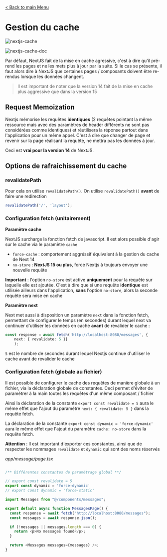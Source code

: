 [< Back to main Menu](https://github.com/gsoulie/react-resources/blob/master/react-presentation.md)    

# Gestion du cache

![nextjs-cache](https://github.com/user-attachments/assets/35b535d4-ab65-404a-9e18-7117d16b2bbc)

![nextjs-cache-doc](https://github.com/user-attachments/assets/6b8b9f33-e4a0-4105-8cbb-fd302091c259)

Par défaut, NextJS fait de la mise en cache agressive, c'est à dire qu'il pré-rend les pages et ne les mets plus à jour par la suite. 
Si le cas se présente, il faut alors dire à NextJS que certaines pages / composants doivent être re-rendus lorsque les données changent.

> Il est important de noter que la version 14 fait de la mise en cache plus aggressive que dans la version 15

## Request Memoization

Nextjs mémorise les requêtes **identiques** (2 requêtes pointant la même ressource mais avec des paramètres de header différents ne sont pas considérées comme identiques) et réutilisera la réponse partout dans l'application pour un même appel. 
C'est à dire que changer de page et revenir sur la page réalisant la requête, ne mettra pas les données à jour.

Ceci est **vrai pour la version 14** de NextJS.

## Options de rafraichissement du cache

### revalidatePath

Pour cela on utilise ````revalidatePath()````. On utilise ````revalidatePath()```` **avant** de faire une redirection

````typescript
revalidatePath('/', 'layout');
````

### Configuration fetch (unitairement)

**Paramètre cache**

NextJS surcharge la fonction fetch de javascript. Il est alors possible d'agir sur le cache via le paramètre ````cache````

* ````force-cache```` : comportement aggréssif équivalent à la gestion du cache de Next 14
* ````no-store```` : **NextJS 15 ou plus**, force Nextjs à toujours envoyer une nouvelle requête

**Important** : l'option ````no-store```` est active **uniquement** pour la requête sur laquelle elle est ajoutée. C'est à dire que si une requête **identique** est utilisée ailleurs dans l'application, **sans** l'option ````no-store````, alors la seconde requête sera mise en cache

**Paramètre next**

Next met aussi à disposition un paramètre ````next```` dans la fonction fetch, permettant de configurer le temps (en secondes) durant lequel next va continuer d'utiliser les données en cache **avant** de revalider le cache :

````typescript
const response = await fetch('http://localhost:8080/messages', {
	next: { revalidate: 5 }}
	);
````

````5```` est le nombre de secondes durant lequel Nextjs continue d'utiliser le cache avant de revalider le cache

### Configuration fetch (globale au fichier)

Il est possible de configurer le cache des requêtes de manière globale à un fichier, via la déclaration globale de constantes. Ceci permet d'éviter de paramétrer à la main toutes les requêtes d'un même composant / fichier

Ainsi la déclaration de la constante ````export const revalidate = 5```` aura le même effet que l'ajout du paramètre ````next: { revalidate: 5 }```` dans la requête fetch.

La déclaration de la constante ````export const dynamic = 'force-dynamic'```` aura le même effet que l'ajout du paramètre ````cache: no-store```` dans la requête fetch.

**Attention** : Il est important d'exporter ces constantes, ainsi que de respecter les nommages ````revalidate```` et ````dynamic```` qui sont des noms réservés

*app/message/page.tsx*

````typescript

/** Différentes constantes de paramétrage global **/

// export const revalidate = 5
export const dynamic = 'force-dynamic'
// export const dynamic = 'force-static'

import Messages from "@/components/messages";

export default async function MessagesPage() {
  const response = await fetch("http://localhost:8080/messages");
  const messages = await response.json();

  if (!messages || messages.length === 0) {
    return <p>No messages found</p>;
  }

  return <Messages messages={messages} />;
}
````
